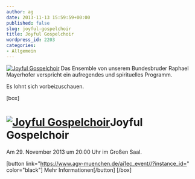 ```yaml
---
author: ag
date: 2013-11-13 15:59:59+00:00
published: false
slug: joyful-gospelchoir
title: Joyful Gospelchoir
wordpress_id: 2203
categories:
- Allgemein
---
```


[![Joyful Gospelchoir](https://www.agv-muenchen.de/wp-content/uploads/2013/11/62fa28c8-4b81-11e3-99c4-f3aabf4c809e.jpg)](https://www.agv-muenchen.de/ai1ec_event//?instance_id=)
Das Ensemble von unserem Bundesbruder Raphael Mayerhofer verspricht ein aufregendes und spirituelles Programm.

Es lohnt sich vorbeizuschauen.

[box]

# [![Joyful Gospelchoir](https://www.agv-muenchen.de/wp-content/uploads/2013/11/62fa28c8-4b81-11e3-99c4-f3aabf4c809e.jpg)](https://www.agv-muenchen.de/ai1ec_event//?instance_id=)Joyful Gospelchoir

Am 29. November 2013 um 20:00 Uhr im Großen Saal.

[button link="https://www.agv-muenchen.de/ai1ec_event//?instance_id=" color="black"] Mehr Informationen[/button]
[/box]

